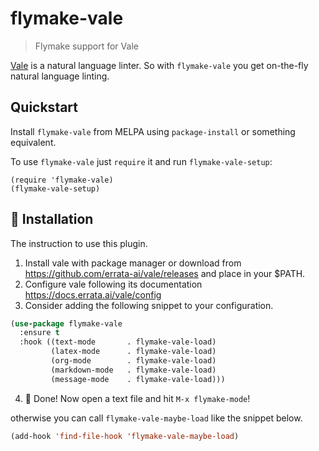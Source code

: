 # flymake-vale
> Flymake support for Vale

[Vale](https://github.com/ValeLint/vale) is a natural language linter. So with
`flymake-vale` you get on-the-fly natural language linting.

## Quickstart

Install `flymake-vale` from MELPA using `package-install` or something equivalent.

To use `flymake-vale` just `require` it and run `flymake-vale-setup`:

```emacs-lisp
(require 'flymake-vale)
(flymake-vale-setup)
```


## :floppy_disk: Installation

The instruction to use this plugin.

1. Install vale with package manager or download from https://github.com/errata-ai/vale/releases and
   place in your $PATH.
2. Configure vale following its documentation https://docs.errata.ai/vale/config 
3. Consider adding the following snippet to your configuration.

```el
(use-package flymake-vale
  :ensure t
  :hook ((text-mode       . flymake-vale-load)
         (latex-mode      . flymake-vale-load)
         (org-mode        . flymake-vale-load)
         (markdown-mode   . flymake-vale-load)
         (message-mode    . flymake-vale-load)))
```

4. :tada: Done! Now open a text file and hit `M-x flymake-mode`!

otherwise you can call `flymake-vale-maybe-load` like the snippet below.

```el
(add-hook 'find-file-hook 'flymake-vale-maybe-load)
```
